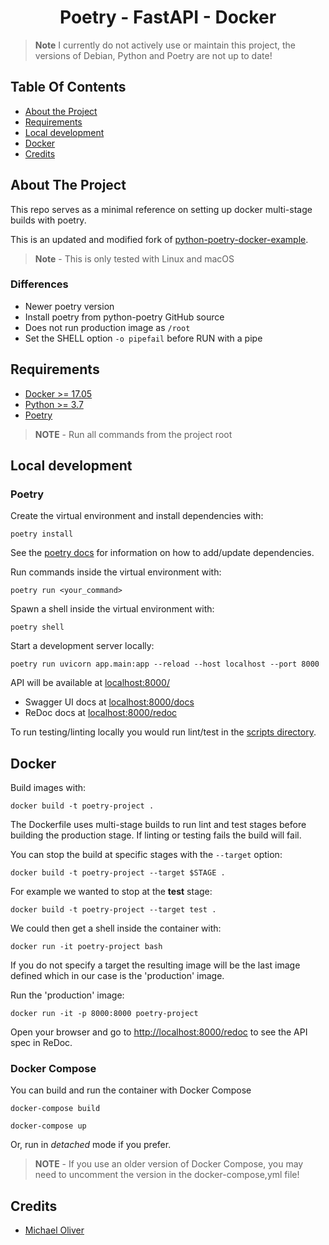 <h1 align="center">Poetry - FastAPI - Docker</h1>

> **Note** I currently do not actively use or maintain this project, the versions of Debian, Python and Poetry are not up to date!

## Table Of Contents

- [About the Project](#about-the-project)
- [Requirements](#requirements)
- [Local development](#local-development)
- [Docker](#docker)
- [Credits](#credits)

## About The Project

This repo serves as a minimal reference on setting up docker multi-stage builds with poetry.

This is an updated and modified fork of [python-poetry-docker-example](https://github.com/michael0liver/python-poetry-docker-example).

> **Note** - This is only tested with Linux and macOS

### Differences

- Newer poetry version
- Install poetry from python-poetry GitHub source
- Does not run production image as `/root`
- Set the SHELL option `-o pipefail` before RUN with a pipe

## Requirements

- [Docker >= 17.05](https://www.python.org/downloads/release/python-381/)
- [Python >= 3.7](https://www.python.org/downloads/release/python-381/)
- [Poetry](https://github.com/python-poetry/poetry)

> **NOTE** - Run all commands from the project root

## Local development

### Poetry

Create the virtual environment and install dependencies with:

```shell
poetry install
```

See the [poetry docs](https://python-poetry.org/docs/) for information on how to add/update dependencies.

Run commands inside the virtual environment with:

```shell
poetry run <your_command>
```

Spawn a shell inside the virtual environment with:

```shell
poetry shell
```

Start a development server locally:

```shell
poetry run uvicorn app.main:app --reload --host localhost --port 8000
```

API will be available at [localhost:8000/](http://localhost:8000/)

- Swagger UI docs at [localhost:8000/docs](http://localhost:8000/docs)
- ReDoc docs at [localhost:8000/redoc](http://localhost:8000/redoc)

To run testing/linting locally you would run lint/test in the [scripts directory](/scripts).

## Docker

Build images with:

```shell
docker build -t poetry-project .
```

The Dockerfile uses multi-stage builds to run lint and test stages before building the production stage.
If linting or testing fails the build will fail.

You can stop the build at specific stages with the `--target` option:

```shell
docker build -t poetry-project --target $STAGE .
```

For example we wanted to stop at the **test** stage:

```shell
docker build -t poetry-project --target test .
```

We could then get a shell inside the container with:

```shell
docker run -it poetry-project bash
```

If you do not specify a target the resulting image will be the last image defined which in our case is the 'production' image.

Run the 'production' image:

```shell
docker run -it -p 8000:8000 poetry-project
```

Open your browser and go to [http://localhost:8000/redoc](http://localhost:8000/redoc) to see the API spec in ReDoc.

### Docker Compose

You can build and run the container with Docker Compose
```shell
docker-compose build
```


```shell
docker-compose up
```

Or, run in *detached* mode if you prefer.

> **NOTE** - If you use an older version of Docker Compose,
> you may need to uncomment the version in the docker-compose,yml file!

## Credits

- [Michael Oliver](https://github.com/michael0liver/python-poetry-docker-example)
